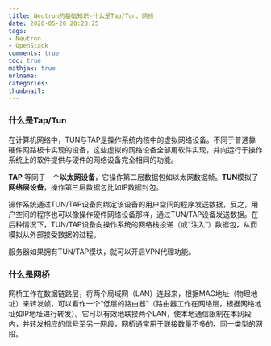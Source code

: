 ```yaml
---
title: Neutron的基础知识-什么是Tap/Tun、网桥
date: 2020-05-26 20:20:25
tags: 
- Neutron
- OpenStack
comments: true
toc: true
mathjax: true
urlname:
categories:
thumbnail:
---
```


### 什么是Tap/Tun

在计算机网络中，TUN与TAP是操作系统内核中的虚拟网络设备。不同于普通靠硬件网路板卡实现的设备，这些虚拟的网络设备全部用软件实现，并向运行于操作系统上的软件提供与硬件的网络设备完全相同的功能。

**TAP** 等同于一个**以太网设备**，它操作第二层数据包如以太网数据帧。**TUN**模拟了**网络层设备**，操作第三层数据包比如IP数据封包。

操作系统通过TUN/TAP设备向绑定该设备的用户空间的程序发送数据，反之，用户空间的程序也可以像操作硬件网络设备那样，通过TUN/TAP设备发送数据。在后种情况下，TUN/TAP设备向操作系统的网络栈投递（或“注入”）数据包，从而模拟从外部接受数据的过程。

服务器如果拥有TUN/TAP模块，就可以开启VPN代理功能。

### 什么是网桥

网桥工作在数据链路层，将两个局域网（LAN）连起来，根据MAC地址（物理地址）来转发帧，可以看作一个“低层的路由器”（路由器工作在网络层，根据网络地址如IP地址进行转发）。它可以有效地联接两个LAN，使本地通信限制在本网段内，并转发相应的信号至另一网段，网桥通常用于联接数量不多的、同一类型的网段。